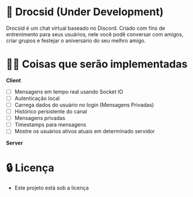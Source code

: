 # 👾 Drocsid (Under Development)

Drocsid é um chat virtual baseado no Discord. Criado com fins de entrenimento para seus usuários, nele você podê conversar com amigos, criar grupos e festejar o aniversário do seu melhro amigo.

# 🧙‍♂️ Coisas que serão implementadas

**Client**

- [ ] Mensagens em tempo real usando Socket IO
- [ ] Autenticação local
- [ ] Carrega dados do usuário no login (Mensagens Privadas)
- [ ] Histórico persistente do canal
- [ ] Mensagens privadas
- [ ] Timestamps para mensagens
- [ ] Mostre os usuários ativos atuais em determinado servidor

**Server**

# 🔒 Licença

- Este projeto está sob a licença
